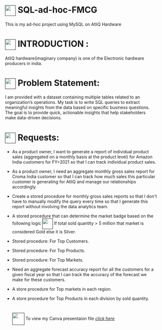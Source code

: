 # <a href="" target="blank"><img align="center" src="https://img.icons8.com/?size=100&id=KlkfbDEjskb5&format=png&color=000000" width="35" /></a> SQL-ad-hoc-FMCG
This is my ad-hoc project using MySQL on AtliQ Hardware 

# <a href="" target="blank"><img align="center" src="https://img.icons8.com/?size=100&id=FkqjAX6ZGe4B&format=png&color=000000" width="35" /></a> INTRODUCTION :
AtliQ hardware(imaginary company) is one of the Electronic hardware producers in india.

# <a href="" target="blank"><img align="center" src="https://img.icons8.com/?size=100&id=9oTCQxbJ7BPy&format=png&color=000000" width="35" /></a> Problem Statement: 
I am provided with a dataset containing multiple tables related to an organization’s operations. My task is to write SQL queries to extract meaningful insights from the data based on specific business questions. The goal is to provide quick, actionable insights that help stakeholders make data-driven decisions.

# <a href="" target="blank"><img align="center" src="https://img.icons8.com/?size=100&id=zeuUPoSqsDd3&format=png&color=000000" width="35" /></a>  Requests:

- As a product owner, I want to generate a report of individual product sales (aggregated on a monthly basis at the product level) for Amazon India customers for FY=2021 so that I can track individual product sales.
  
- As a product owner, I need an aggregate monthly gross sales report for Croma India customer so that I can track how much sales this particular customer is generating for AtliQ and manage our relationships accordingly.

- Create a stored procedure for monthly gross sales reports so that I don't have to manually modify the query every time so that I generate this report without involving the data analytics team.

- A stored procedure that can determine the market badge based on the following logic <a href="" target="blank"><img align="center" src="https://img.icons8.com/?size=100&id=JBsFFuVDTkKw&format=png&color=000000" width="35" /></a> If total sold quantity > 5 million that market is considered Gold else it is Silver.

- Stored procedure: For Top Customers. 

- Stored procedure: For Top Products.

- Stored procedure: For Top Markets.

- Need an aggregate forecast accuracy report for all the customers for a given fiscal year so that I can track the accuracy of the forecast we make for these customers.

- A store procedure for Top markets in each region.

- A store procedure for Top Products in each division by sold quantity.

  #

  <a href="" target="blank"><img align="center" src="https://img.icons8.com/?size=100&id=iWw83PVcBpLw&format=png&color=000000" width="40" /></a> To view my Canva presentaion file _[click here](https://shorturl.at/Pkxjp)_

  
